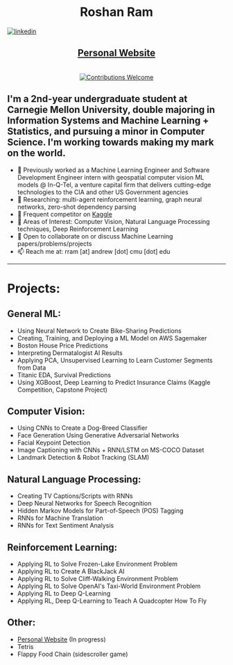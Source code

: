 <h1 align="center"> Roshan Ram </h1> 

[![linkedin](https://img.shields.io/badge/-@roshanr11-blue?style=flat-square&logo=LinkedIn)](https://www.linkedin.com/in/roshanr11/) 


<h2 align = "center"><a href="https://roshanr11.github.io/">Personal Website</a></h2>


<p align="center">
<br/><a href="#contributing"><img alt="Contributions Welcome" src="https://img.shields.io/badge/contributions-welcome-brightgreen?style=for-the-badge&labelColor=black&logo=github"></a> 
</p>
 
## I'm a 2nd-year undergraduate student at Carnegie Mellon University, double majoring in Information Systems and Machine Learning + Statistics, and pursuing a minor in Computer Science. I'm working towards making my mark on the world. 


- 🔭 Previously worked as a Machine Learning Engineer and Software Development Engineer intern with geospatial computer vision ML models @ In-Q-Tel, a venture capital firm that delivers cutting-edge technologies to the CIA and other US Government agencies
- 🔭 Researching: multi-agent reinforcement learning, graph neural networks, zero-shot dependency parsing 
- 🌱 Frequent competitor on [Kaggle](http://www.kaggle.com/roshanr11)
- 🌱 Areas of Interest: Computer Vision, Natural Language Processing techniques, Deep Reinforcement Learning
- 💬 Open to collaborate on or discuss Machine Learning papers/problems/projects
- 📫 Reach me at: rram [at] andrew [dot] cmu [dot] edu

---

# Projects: 

## General ML:
- Using Neural Network to Create Bike-Sharing Predictions
- Creating, Training, and Deploying a ML Model on AWS Sagemaker
- Boston House Price Predictions
- Interpreting Dermatalogist AI Results
- Applying PCA, Unsupervised Learning to Learn Customer Segments from Data
- Titanic EDA, Survival Predictions
- Using XGBoost, Deep Learning to Predict Insurance Claims (Kaggle Competition, Capstone Project)

## Computer Vision:
- Using CNNs to Create a Dog-Breed Classifier
- Face Generation Using Generative Adversarial Networks 
- Facial Keypoint Detection
- Image Captioning with CNNs + RNN/LSTM on MS-COCO Dataset
- Landmark Detection & Robot Tracking (SLAM)


## Natural Language Processing:
- Creating TV Captions/Scripts with RNNs
- Deep Neural Networks for Speech Recognition
- Hidden Markov Models for Part-of-Speech (POS) Tagging
- RNNs for Machine Translation
- RNNs for Text Sentiment Analysis

## Reinforcement Learning: 

- Applying RL to Solve Frozen-Lake Environment Problem
- Applying RL to Create A BlackJack AI
- Applying RL to Solve Cliff-Walking Environment Problem
- Applying RL to Solve OpenAI's Taxi-World Environment Problem 
- Applying RL to Deep Q-Learning
- Applying RL, Deep Q-Learning to Teach A Quadcopter How To Fly

## Other:
- [Personal Website](https://roshanr11.github.io) (In progress)
- Tetris
- Flappy Food Chain (sidescroller game)

